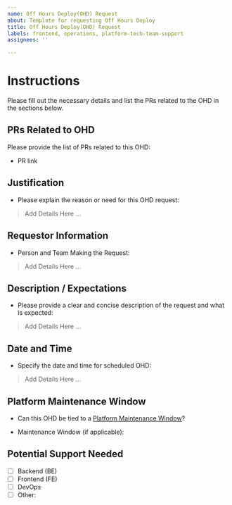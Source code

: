 ```yaml
---
name: Off Hours Deploy(OHD) Request
about: Template for requesting Off Hours Deploy
title: Off Hours Deploy(OHD) Request
labels: frontend, operations, platform-tech-team-support
assignees: ''

---
```


# Instructions
Please fill out the necessary details and list the PRs related to the OHD in the sections below.

## PRs Related to OHD
Please provide the list of PRs related to this OHD:
- PR link

## Justification
- Please explain the reason or need for this OHD request:
>Add Details Here ...

## Requestor Information
- Person and Team Making the Request: 
>Add Details Here ...

## Description / Expectations
- Please provide a clear and concise description of the request and what is expected:
>Add Details Here ...

## Date and Time
- Specify the date and time for scheduled OHD:
>Add Details Here ...

## Platform Maintenance Window
- Can this OHD be tied to a [Platform Maintenance Window](https://depo-platform-documentation.scrollhelp.site/support/incident-management#Incidentmanagement-MonthlyMaintenanceWindow)?
>

- Maintenance Window (if applicable):
>


## Potential Support Needed
- [ ] Backend (BE)
- [ ] Frontend (FE)
- [ ] DevOps
- [ ] Other:
